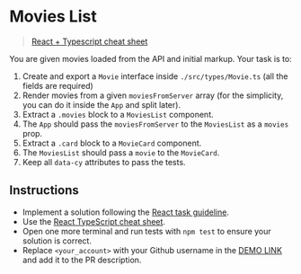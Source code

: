# Movies List

> [React + Typescript cheat sheet](https://mate-academy.github.io/fe-program/js/extra/react-typescript)

You are given movies loaded from the API and initial markup. Your task is to:

1. Create and export a `Movie` interface inside `./src/types/Movie.ts` (all the fields are required)
1. Render movies from a given `moviesFromServer` array (for the simplicity, you can do it inside the `App` and split later).
1. Extract a `.movies` block to a `MoviesList` component.
1. The `App` should pass the `moviesFromServer` to the `MoviesList` as a `movies` prop.
1. Extract a `.card` block to a `MovieCard` component.
1. The `MoviesList` should pass a `movie` to the `MovieCard`.
1. Keep all `data-cy` attributes to pass the tests.

## Instructions
- Implement a solution following the [React task guideline](https://github.com/mate-academy/react_task-guideline#react-tasks-guideline).
- Use the [React TypeScript cheat sheet](https://mate-academy.github.io/fe-program/js/extra/react-typescript).
- Open one more terminal and run tests with `npm test` to ensure your solution is correct.
- Replace `<your_account>` with your Github username in the [DEMO LINK](https://olena-hapon.github.io/react_movies-list/) and add it to the PR description.
